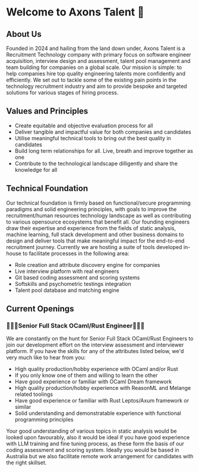 # Welcome to Axons Talent 👋


## About Us
Founded in 2024 and hailing from the land down under, Axons Talent is a Recruitment Technology company with primary focus on software engineer acquisition, interview design and assessment, talent pool management and team building for companies on a global scale. Our mission is simple: to help companies hire top quality engineering talents more confidently and efficiently. We set out to tackle some of the existing pain points in the technology recruitment industry and aim to provide bespoke and targeted solutions for various stages of hiring process.


## Values and Principles
- Create equitable and objective evaluation process for all
- Deliver tangible and impactful value for both companies and candidates
- Utilise meaningful technical tools to bring out the best quality in candidates
- Build long term relationships for all. Live, breath and improve together as one
- Contribute to the technological landscape dilligently and share the knowledge for all

## Technical Foundation
Our technical foundation is firmly based on functional/secure programming paradigms and solid engineering principles, with goals to improve the recruitment/human resources technology landscape as well as contributing to various opensource ecosystems that benefit all. Our founding engineers draw their expertise and experience from the fields of static analysis, machine learning, full stack development and other business domains to design and deliver tools that make meaningful impact for the end-to-end recruitment journey. Currently we are hosting a suite of tools developed in-house to facilitate processes in the following area:
- Role creation and attribute discovery engine for companies
- Live interview platform with real engineers
- Git based coding assessment and scoring systems
- Softskills and psychometric testings integration
- Talent pool database and matching engine


## Current Openings
### 🐫🐫🐫**Senior Full Stack OCaml/Rust Engineer**🐫🐫🐫
We are constantly on the hunt for Senior Full Stack OCaml/Rust Engineers to join our development effort on the interview assessment and interviewer platform. If you have the skills for any of the attributes listed below, we'd very much like to hear from you:

- High quality production/hobby experience with OCaml and/or Rust
- If you only know one of them and willing to learn the other
- Have good experience or familiar with OCaml Dream framework
- High quality production/hobby experience with ReasonML and Melange related toolings
- Have good experience or familiar with Rust Leptos/Axum framework or similar
- Solid understanding and demonstratable experience with functional programming principles

Your good understanding of various topics in static analysis would be looked upon favourably, also it would be ideal if you have good experience with LLM training and fine tuning process, as these form the basis of our coding assessment and scoring system. Ideally you would be based in Australia but we also facilitate remote work arrangement for candidates with the right skillset.

